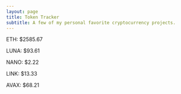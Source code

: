 ```yaml
---
layout: page
title: Token Tracker
subtitle: A few of my personal favorite cryptocurrency projects.
---
```


<!--BEGINCRYPTOINPUT-->
ETH: $2585.67

LUNA: $93.61

NANO: $2.22

LINK: $13.33

AVAX: $68.21

<!--ENDCRYPTOINPUT-->
